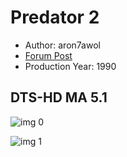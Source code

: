 # Predator 2

* Author: aron7awol
* [Forum Post](https://www.avsforum.com/threads/bass-eq-for-filtered-movies.2995212/post-57460024)
* Production Year: 1990

## DTS-HD MA 5.1

![img 0](https://i.imgur.com/pbCDfFv.jpg)

![img 1](https://i.imgur.com/2aVme4e.jpg)

